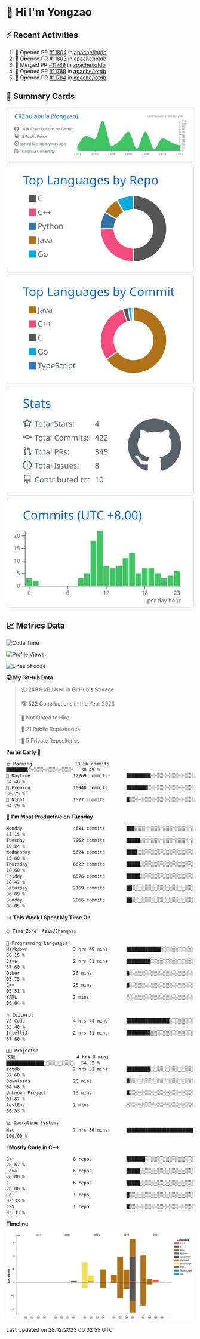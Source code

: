 # 👋 Hi I'm Yongzao

## ⚡ Recent Activities
<!--START_SECTION:activity-->
1. 💪 Opened PR [#11804](https://github.com/apache/iotdb/pull/11804) in [apache/iotdb](https://github.com/apache/iotdb)
2. 💪 Opened PR [#11803](https://github.com/apache/iotdb/pull/11803) in [apache/iotdb](https://github.com/apache/iotdb)
3. 🎉 Merged PR [#11789](https://github.com/apache/iotdb/pull/11789) in [apache/iotdb](https://github.com/apache/iotdb)
4. 💪 Opened PR [#11789](https://github.com/apache/iotdb/pull/11789) in [apache/iotdb](https://github.com/apache/iotdb)
5. 💪 Opened PR [#11784](https://github.com/apache/iotdb/pull/11784) in [apache/iotdb](https://github.com/apache/iotdb)
<!--END_SECTION:activity-->

## 🎑 Summary Cards

[![](https://raw.githubusercontent.com/CRZbulabula/CRZbulabula/main/profile-summary-card-output/github/0-profile-details.svg)](https://github.com/vn7n24fzkq/github-profile-summary-cards)
[![](https://raw.githubusercontent.com/CRZbulabula/CRZbulabula/main/profile-summary-card-output/github/1-repos-per-language.svg)](https://github.com/vn7n24fzkq/github-profile-summary-cards) [![](https://raw.githubusercontent.com/CRZbulabula/CRZbulabula/main/profile-summary-card-output/github/2-most-commit-language.svg)](https://github.com/vn7n24fzkq/github-profile-summary-cards)
[![](https://raw.githubusercontent.com/CRZbulabula/CRZbulabula/main/profile-summary-card-output/github/3-stats.svg)](https://github.com/vn7n24fzkq/github-profile-summary-cards) [![](https://raw.githubusercontent.com/CRZbulabula/CRZbulabula/main/profile-summary-card-output/github/4-productive-time.svg)](https://github.com/vn7n24fzkq/github-profile-summary-cards)

## 📈 Metrics Data

<!--START_SECTION:waka-->
![Code Time](http://img.shields.io/badge/Code%20Time-524%20hrs%2046%20mins-blue)

![Profile Views](http://img.shields.io/badge/Profile%20Views-0-blue)

![Lines of code](https://img.shields.io/badge/From%20Hello%20World%20I%27ve%20Written-24.4%20million%20lines%20of%20code-blue)

**🐱 My GitHub Data** 

> 📦 249.8 kB Used in GitHub's Storage 
 > 
> 🏆 522 Contributions in the Year 2023
 > 
> 🚫 Not Opted to Hire
 > 
> 📜 21 Public Repositories 
 > 
> 🔑 5 Private Repositories 
 > 
**I'm an Early 🐤** 

```text
🌞 Morning                10856 commits       ████████░░░░░░░░░░░░░░░░░   30.49 % 
🌆 Daytime                12269 commits       █████████░░░░░░░░░░░░░░░░   34.46 % 
🌃 Evening                10948 commits       ████████░░░░░░░░░░░░░░░░░   30.75 % 
🌙 Night                  1527 commits        █░░░░░░░░░░░░░░░░░░░░░░░░   04.29 % 
```
📅 **I'm Most Productive on Tuesday** 

```text
Monday                   4681 commits        ███░░░░░░░░░░░░░░░░░░░░░░   13.15 % 
Tuesday                  7062 commits        █████░░░░░░░░░░░░░░░░░░░░   19.84 % 
Wednesday                5624 commits        ████░░░░░░░░░░░░░░░░░░░░░   15.80 % 
Thursday                 6622 commits        █████░░░░░░░░░░░░░░░░░░░░   18.60 % 
Friday                   6576 commits        █████░░░░░░░░░░░░░░░░░░░░   18.47 % 
Saturday                 2169 commits        ██░░░░░░░░░░░░░░░░░░░░░░░   06.09 % 
Sunday                   2866 commits        ██░░░░░░░░░░░░░░░░░░░░░░░   08.05 % 
```


📊 **This Week I Spent My Time On** 

```text
🕑︎ Time Zone: Asia/Shanghai

💬 Programming Languages: 
Markdown                 3 hrs 48 mins       █████████████░░░░░░░░░░░░   50.15 % 
Java                     2 hrs 51 mins       █████████░░░░░░░░░░░░░░░░   37.60 % 
Other                    26 mins             █░░░░░░░░░░░░░░░░░░░░░░░░   05.75 % 
C++                      25 mins             █░░░░░░░░░░░░░░░░░░░░░░░░   05.51 % 
YAML                     2 mins              ░░░░░░░░░░░░░░░░░░░░░░░░░   00.64 % 

🔥 Editors: 
VS Code                  4 hrs 44 mins       ████████████████░░░░░░░░░   62.40 % 
IntelliJ                 2 hrs 51 mins       █████████░░░░░░░░░░░░░░░░   37.60 % 

🐱‍💻 Projects: 
改题                       4 hrs 8 mins        ██████████████░░░░░░░░░░░   54.52 % 
iotdb                    2 hrs 51 mins       █████████░░░░░░░░░░░░░░░░   37.60 % 
Downloads                20 mins             █░░░░░░░░░░░░░░░░░░░░░░░░   04.48 % 
Unknown Project          13 mins             █░░░░░░░░░░░░░░░░░░░░░░░░   02.87 % 
testEnv                  2 mins              ░░░░░░░░░░░░░░░░░░░░░░░░░   00.53 % 

💻 Operating System: 
Mac                      7 hrs 36 mins       █████████████████████████   100.00 % 
```

**I Mostly Code in C++** 

```text
C++                      8 repos             ███████░░░░░░░░░░░░░░░░░░   26.67 % 
Java                     6 repos             █████░░░░░░░░░░░░░░░░░░░░   20.00 % 
C                        6 repos             █████░░░░░░░░░░░░░░░░░░░░   20.00 % 
Go                       1 repo              █░░░░░░░░░░░░░░░░░░░░░░░░   03.33 % 
CSS                      1 repo              █░░░░░░░░░░░░░░░░░░░░░░░░   03.33 % 
```



**Timeline**

![Lines of Code chart](https://raw.githubusercontent.com/CRZbulabula/CRZbulabula/main/assets/bar_graph.png)


 Last Updated on 28/12/2023 00:32:55 UTC
<!--END_SECTION:waka-->

